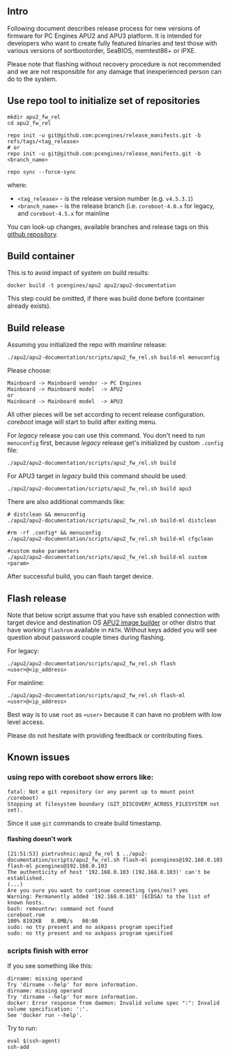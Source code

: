 ## Intro

Following document describes release process for new versions of firmware for PC
Engines APU2 and APU3 platform. It is intended for developers who want to create
fully featured binaries and test those with various versions of sortbootorder,
SeaBIOS, memtest86+ or iPXE.

Please note that flashing without recovery procedure is not recommended and we
are not responsible for any damage that inexperienced person can do to the
system.

## Use repo tool to initialize set of repositories

```
mkdir apu2_fw_rel
cd apu2_fw_rel

repo init -u git@github.com:pcengines/release_manifests.git -b refs/tags/<tag_release>
# or
repo init -u git@github.com:pcengines/release_manifests.git -b <branch_name>

repo sync --force-sync
```

where:
* `<tag_release>` - is the release version number (e.g. `v4.5.3.1`)
* `<branch_name>` - is the release branch (i.e. `coreboot-4.0.x` for legacy,
and `coreboot-4.5.x` for mainline

You can look-up changes, available branches and release tags on this
[github repository](https://github.com/pcengines/release_manifests).

## Build container

This is to avoid impact of system on build results:

```
docker build -t pcengines/apu2 apu2/apu2-documentation
```

This step could be omitted, if there was build done before (container already
exists).

## Build release

Assuming you initialized the repo with *mainline* release:

```
./apu2/apu2-documentation/scripts/apu2_fw_rel.sh build-ml menuconfig
```

Please choose:

```
Mainboard -> Mainboard vendor -> PC Engines
Mainboard -> Mainboard model  -> APU2
or
Mainboard -> Mainboard model  -> APU3
```

All other pieces will be set according to recent release configuration.
*coreboot* image will start to build after exiting menu.

For *legacy* release you can use this command. You don't need to run
`menuconfig` first, because *legacy* release get's initialized by custom
`.config` file:
```
./apu2/apu2-documentation/scripts/apu2_fw_rel.sh build
```

For APU3 target in *legacy* build this command should be used:
```
./apu2/apu2-documentation/scripts/apu2_fw_rel.sh build apu3
```

There are also additional commands like:
```
# distclean && menuconfig
./apu2/apu2-documentation/scripts/apu2_fw_rel.sh build-ml distclean

#rm -rf .config* && menuconfig
./apu2/apu2-documentation/scripts/apu2_fw_rel.sh build-ml cfgclean

#custom make parameters
./apu2/apu2-documentation/scripts/apu2_fw_rel.sh build-ml custom <param>
```

After successful build, you can flash target device.

## Flash release

Note that below script assume that you have ssh enabled connection with target
device and destination OS
[APU2 image builder](https://github.com/pcengines/apu2-documentation#building-firmware-using-apu2-image-builder)
or other distro that have working `flashrom` available in `PATH`. Without keys
added you will see question about password couple times during flashing.

For legacy:

```
./apu2/apu2-documentation/scripts/apu2_fw_rel.sh flash <user>@<ip_address>
```

For mainline:

```
./apu2/apu2-documentation/scripts/apu2_fw_rel.sh flash-ml <user>@<ip_address>
```

Best way is to use `root` as `<user>` because it can have no problem with low
level access.

Please do not hesitate with providing feedback or contributing fixes.

## Known issues

### using repo with coreboot show errors like:

```
fatal: Not a git repository (or any parent up to mount point /coreboot)
Stopping at filesystem boundary (GIT_DISCOVERY_ACROSS_FILESYSTEM not set).
```

Since it use `git` commands to create build timestamp.

#### flashing doesn't work

```
[21:51:53] pietrushnic:apu2_fw_rel $ ../apu2-documentation/scripts/apu2_fw_rel.sh flash-ml pcengines@192.168.0.103
flash-ml pcengines@192.168.0.103
The authenticity of host '192.168.0.103 (192.168.0.103)' can't be established.
(...)
Are you sure you want to continue connecting (yes/no)? yes
Warning: Permanently added '192.168.0.103' (ECDSA) to the list of known hosts.
bash: remountrw: command not found
coreboot.rom                                                                                                                                                                                                100% 8192KB   8.0MB/s   00:00
sudo: no tty present and no askpass program specified
sudo: no tty present and no askpass program specified
```

### scripts finish with error

If you see something like this:
```
dirname: missing operand
Try 'dirname --help' for more information.
dirname: missing operand
Try 'dirname --help' for more information.
docker: Error response from daemon: Invalid volume spec ":": Invalid volume specification: ':'.
See 'docker run --help'.
```

Try to run:
```
eval $(ssh-agent)
ssh-add
```
